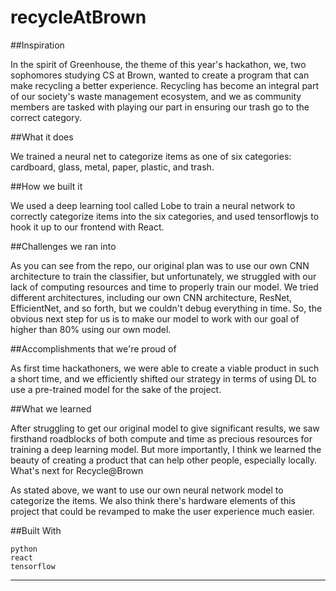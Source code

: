 # recycleAtBrown

##Inspiration

In the spirit of Greenhouse, the theme of this year's hackathon, we, two sophomores studying CS at Brown, wanted to create a program that can make recycling a better experience. Recycling has become an integral part of our society's waste management ecosystem, and we as community members are tasked with playing our part in ensuring our trash go to the correct category.

##What it does

We trained a neural net to categorize items as one of six categories: cardboard, glass, metal, paper, plastic, and trash.

##How we built it

We used a deep learning tool called Lobe to train a neural network to correctly categorize items into the six categories, and used tensorflowjs to hook it up to our frontend with React.

##Challenges we ran into

As you can see from the repo, our original plan was to use our own CNN architecture to train the classifier, but unfortunately, we struggled with our lack of computing resources and time to properly train our model. We tried different architectures, including our own CNN architecture, ResNet, EfficientNet, and so forth, but we couldn't debug everything in time. So, the obvious next step for us is to make our model to work with our goal of higher than 80% using our own model.

##Accomplishments that we're proud of

As first time hackathoners, we were able to create a viable product in such a short time, and we efficiently shifted our strategy in terms of using DL to use a pre-trained model for the sake of the project.

##What we learned

After struggling to get our original model to give significant results, we saw firsthand roadblocks of both compute and time as precious resources for training a deep learning model. But more importantly, I think we learned the beauty of creating a product that can help other people, especially locally.
What's next for Recycle@Brown

As stated above, we want to use our own neural network model to categorize the items. We also think there's hardware elements of this project that could be revamped to make the user experience much easier.

##Built With

    python
    react
    tensorflow

****
